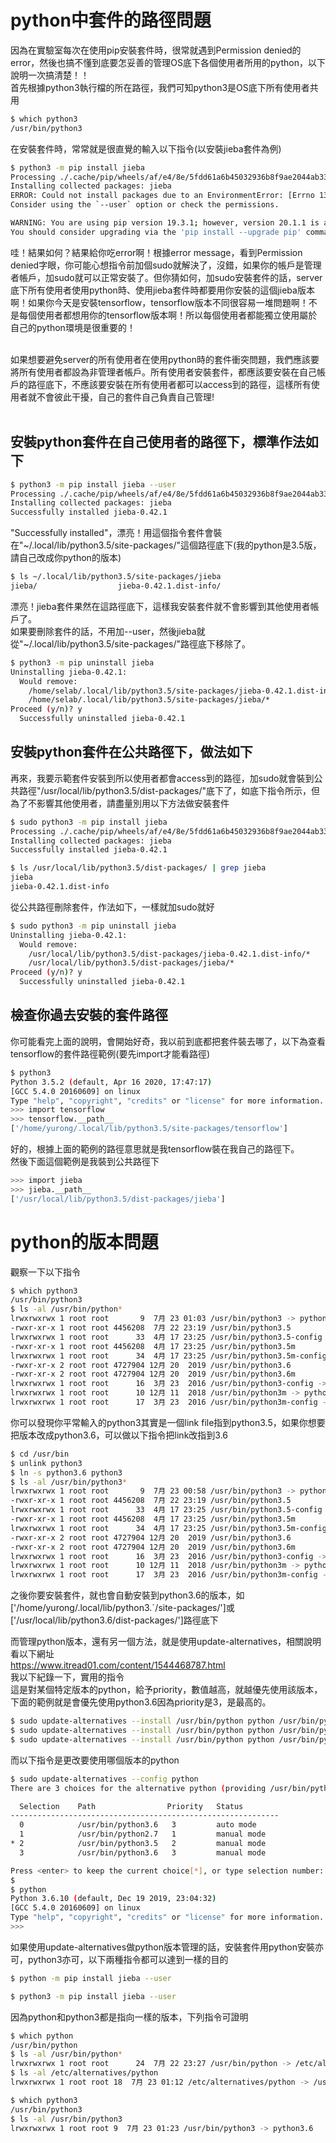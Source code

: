 # python中套件的路徑問題
因為在實驗室每次在使用pip安裝套件時，很常就遇到Permission denied的error，然後也搞不懂到底要怎妥善的管理OS底下各個使用者所用的python，以下說明一次搞清楚！！<br>
首先根據python3執行檔的所在路徑，我們可知python3是OS底下所有使用者共用<br>
```bash
$ which python3
/usr/bin/python3
```
在安裝套件時，常常就是很直覺的輸入以下指令(以安裝jieba套件為例)<br>
```bash
$ python3 -m pip install jieba
Processing ./.cache/pip/wheels/af/e4/8e/5fdd61a6b45032936b8f9ae2044ab33e61577950ce8e0dec29/jieba-0.42.1-cp35-none-any.whl
Installing collected packages: jieba
ERROR: Could not install packages due to an EnvironmentError: [Errno 13] Permission denied: '/usr/local/lib/python3.5/dist-packages/jieba-0.42.1.dist-info'
Consider using the `--user` option or check the permissions.

WARNING: You are using pip version 19.3.1; however, version 20.1.1 is available.
You should consider upgrading via the 'pip install --upgrade pip' command.
```
哇！結果如何？結果給你吃error啊！根據error message，看到Permission denied字眼，你可能心想指令前加個sudo就解決了，沒錯，如果你的帳戶是管理者帳戶，加sudo就可以正常安裝了。但你猜如何，加sudo安裝套件的話，server底下所有使用者使用python時、使用jieba套件時都要用你安裝的這個jieba版本啊！如果你今天是安裝tensorflow，tensorflow版本不同很容易一堆問題啊！不是每個使用者都想用你的tensorflow版本啊！所以每個使用者都能獨立使用屬於自己的python環境是很重要的！<br><br>

如果想要避免server的所有使用者在使用python時的套件衝突問題，我們應該要將所有使用者都設為非管理者帳戶。所有使用者安裝套件，都應該要安裝在自己帳戶的路徑底下，不應該要安裝在所有使用者都可以access到的路徑，這樣所有使用者就不會彼此干擾，自己的套件自己負責自己管理!<br><br>
## 安裝python套件在自己使用者的路徑下，標準作法如下
```bash
$ python3 -m pip install jieba --user
Processing ./.cache/pip/wheels/af/e4/8e/5fdd61a6b45032936b8f9ae2044ab33e61577950ce8e0dec29/jieba-0.42.1-cp35-none-any.whl
Installing collected packages: jieba
Successfully installed jieba-0.42.1
```
"Successfully installed"，漂亮！用這個指令套件會裝在"~/.local/lib/python3.5/site-packages/"這個路徑底下(我的python是3.5版，請自己改成你python的版本)<br>
```bash
$ ls ~/.local/lib/python3.5/site-packages/jieba
jieba/                  jieba-0.42.1.dist-info/ 
```
漂亮！jieba套件果然在這路徑底下，這樣我安裝套件就不會影響到其他使用者帳戶了。<br>
如果要刪除套件的話，不用加--user，然後jieba就從"~/.local/lib/python3.5/site-packages/"路徑底下移除了。<br>
```bash
$ python3 -m pip uninstall jieba
Uninstalling jieba-0.42.1:
  Would remove:
    /home/selab/.local/lib/python3.5/site-packages/jieba-0.42.1.dist-info/*
    /home/selab/.local/lib/python3.5/site-packages/jieba/*
Proceed (y/n)? y
  Successfully uninstalled jieba-0.42.1
```

## 安裝python套件在公共路徑下，做法如下
再來，我要示範套件安裝到所以使用者都會access到的路徑，加sudo就會裝到公共路徑"/usr/local/lib/python3.5/dist-packages/"底下了，如底下指令所示，但為了不影響其他使用者，請盡量別用以下方法做安裝套件<br>
```bash
$ sudo python3 -m pip install jieba
Processing ./.cache/pip/wheels/af/e4/8e/5fdd61a6b45032936b8f9ae2044ab33e61577950ce8e0dec29/jieba-0.42.1-cp35-none-any.whl
Installing collected packages: jieba
Successfully installed jieba-0.42.1
```
```bash
$ ls /usr/local/lib/python3.5/dist-packages/ | grep jieba
jieba
jieba-0.42.1.dist-info
```
從公共路徑刪除套件，作法如下，一樣就加sudo就好<br>
```bash
$ sudo python3 -m pip uninstall jieba
Uninstalling jieba-0.42.1:
  Would remove:
    /usr/local/lib/python3.5/dist-packages/jieba-0.42.1.dist-info/*
    /usr/local/lib/python3.5/dist-packages/jieba/*
Proceed (y/n)? y
  Successfully uninstalled jieba-0.42.1
```
## 檢查你過去安裝的套件路徑
你可能看完上面的說明，會開始好奇，我以前到底都把套件裝去哪了，以下為查看tensorflow的套件路徑範例(要先import才能看路徑)<br>
```bash
$ python3
Python 3.5.2 (default, Apr 16 2020, 17:47:17) 
[GCC 5.4.0 20160609] on linux
Type "help", "copyright", "credits" or "license" for more information.
>>> import tensorflow
>>> tensorflow.__path__
['/home/yurong/.local/lib/python3.5/site-packages/tensorflow']
```
好的，根據上面的範例的路徑意思就是我tensorflow裝在我自己的路徑下。<br>
然後下面這個範例是我裝到公共路徑下<br>
```bash
>>> import jieba
>>> jieba.__path__
['/usr/local/lib/python3.5/dist-packages/jieba']
```

# python的版本問題
觀察一下以下指令<br>
```bash
$ which python3
/usr/bin/python3
$ ls -al /usr/bin/python*
lrwxrwxrwx 1 root root       9  7月 23 01:03 /usr/bin/python3 -> python3.5
-rwxr-xr-x 1 root root 4456208  7月 22 23:19 /usr/bin/python3.5
lrwxrwxrwx 1 root root      33  4月 17 23:25 /usr/bin/python3.5-config -> x86_64-linux-gnu-python3.5-config
-rwxr-xr-x 1 root root 4456208  4月 17 23:25 /usr/bin/python3.5m
lrwxrwxrwx 1 root root      34  4月 17 23:25 /usr/bin/python3.5m-config -> x86_64-linux-gnu-python3.5m-config
-rwxr-xr-x 2 root root 4727904 12月 20  2019 /usr/bin/python3.6
-rwxr-xr-x 2 root root 4727904 12月 20  2019 /usr/bin/python3.6m
lrwxrwxrwx 1 root root      16  3月 23  2016 /usr/bin/python3-config -> python3.5-config
lrwxrwxrwx 1 root root      10 12月 11  2018 /usr/bin/python3m -> python3.5m
lrwxrwxrwx 1 root root      17  3月 23  2016 /usr/bin/python3m-config -> python3.5m-config
```
你可以發現你平常輸入的python3其實是一個link file指到python3.5，如果你想要把版本改成python3.6，可以做以下指令把link改指到3.6<br>
```bash
$ cd /usr/bin
$ unlink python3
$ ln -s python3.6 python3
$ ls -al /usr/bin/python3* 
lrwxrwxrwx 1 root root       9  7月 23 00:58 /usr/bin/python3 -> python3.6
-rwxr-xr-x 1 root root 4456208  7月 22 23:19 /usr/bin/python3.5
lrwxrwxrwx 1 root root      33  4月 17 23:25 /usr/bin/python3.5-config -> x86_64-linux-gnu-python3.5-config
-rwxr-xr-x 1 root root 4456208  4月 17 23:25 /usr/bin/python3.5m
lrwxrwxrwx 1 root root      34  4月 17 23:25 /usr/bin/python3.5m-config -> x86_64-linux-gnu-python3.5m-config
-rwxr-xr-x 2 root root 4727904 12月 20  2019 /usr/bin/python3.6
-rwxr-xr-x 2 root root 4727904 12月 20  2019 /usr/bin/python3.6m
lrwxrwxrwx 1 root root      16  3月 23  2016 /usr/bin/python3-config -> python3.5-config
lrwxrwxrwx 1 root root      10 12月 11  2018 /usr/bin/python3m -> python3.5m
lrwxrwxrwx 1 root root      17  3月 23  2016 /usr/bin/python3m-config -> python3.5m-config
```
之後你要安裝套件，就也會自動安裝到python3.6的版本，如['/home/yurong/.local/lib/python3.ˊ/site-packages/']或['/usr/local/lib/python3.6/dist-packages/']路徑底下<br>

而管理python版本，還有另一個方法，就是使用update-alternatives，相關說明看以下網址<br>
https://www.itread01.com/content/1544468787.html<br>
我以下紀錄一下，實用的指令<br>
這是對某個特定版本的python，給予priority，數值越高，就越優先使用該版本，下面的範例就是會優先使用python3.6因為priority是3，是最高的。<br>
```bash
$ sudo update-alternatives --install /usr/bin/python python /usr/bin/python2.7 1
$ sudo update-alternatives --install /usr/bin/python python /usr/bin/python3.5 2
$ sudo update-alternatives --install /usr/bin/python python /usr/bin/python3.6 3
```
而以下指令是更改要使用哪個版本的python<br>
```bash
$ sudo update-alternatives --config python
There are 3 choices for the alternative python (providing /usr/bin/python).

  Selection    Path                Priority   Status
------------------------------------------------------------
  0            /usr/bin/python3.6   3         auto mode
  1            /usr/bin/python2.7   1         manual mode
* 2            /usr/bin/python3.5   2         manual mode
  3            /usr/bin/python3.6   3         manual mode

Press <enter> to keep the current choice[*], or type selection number: 0
$
$ python
Python 3.6.10 (default, Dec 19 2019, 23:04:32) 
[GCC 5.4.0 20160609] on linux
Type "help", "copyright", "credits" or "license" for more information.
>>>
```
如果使用update-alternatives做python版本管理的話，安裝套件用python安裝亦可，python3亦可，以下兩種指令都可以達到一樣的目的<br>
```bash
$ python -m pip install jieba --user
```
```bash
$ python3 -m pip install jieba --user
```
因為python和python3都是指向一樣的版本，下列指令可證明<br>
```bash
$ which python
/usr/bin/python
$ ls -al /usr/bin/python*
lrwxrwxrwx 1 root root      24  7月 22 23:27 /usr/bin/python -> /etc/alternatives/python
$ ls -al /etc/alternatives/python
lrwxrwxrwx 1 root root 18  7月 23 01:12 /etc/alternatives/python -> /usr/bin/python3.6
```
```bash
$ which python3
/usr/bin/python3
$ ls -al /usr/bin/python3
lrwxrwxrwx 1 root root 9  7月 23 01:23 /usr/bin/python3 -> python3.6
```
